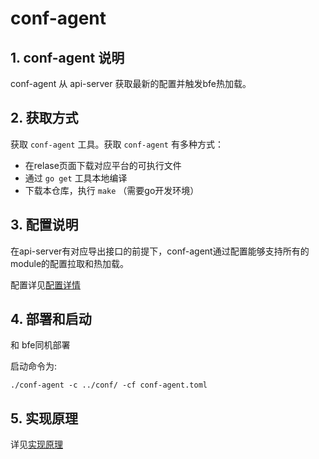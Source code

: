 # conf-agent 

## 1. conf-agent 说明
conf-agent 从 api-server 获取最新的配置并触发bfe热加载。

## 2. 获取方式
获取 `conf-agent` 工具。获取 `conf-agent` 有多种方式：
- 在relase页面下载对应平台的可执行文件
- 通过 `go get` 工具本地编译
- 下载本仓库，执行 `make` （需要go开发环境）

## 3. 配置说明
在api-server有对应导出接口的前提下，conf-agent通过配置能够支持所有的module的配置拉取和热加载。

配置详见[配置详情](./config.md)

## 4. 部署和启动
和 bfe同机部署

启动命令为:

```
./conf-agent -c ../conf/ -cf conf-agent.toml
```

## 5. 实现原理
详见[实现原理](./implementation.md)